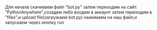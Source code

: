 Для начала скачиваем файл "bot.py"
затем переходим на сайт: "PythonAnywhere",созадем либо входим в аккаунт 
затем переходим в "files",и upload file(загружаем bot.py)
нажимаем на наш файл,и запускаем через кнопку run

